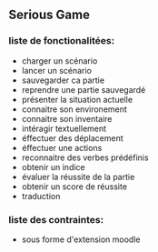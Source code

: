 ## Serious Game

### liste de fonctionalitées:
- charger un scénario
- lancer un scénario
- sauvegarder ca partie
- reprendre une partie sauvegardé
- présenter la situation actuelle
- connaitre son environement
- connaitre son inventaire
- intéragir textuellement
- éffectuer des déplacement
- éffectuer une actions
- reconnaitre des verbes prédéfinis
- obtenir un indice
- évaluer la réussite de la partie
- obtenir un score de réussite
- traduction

### liste des contraintes:
- sous forme d'extension moodle